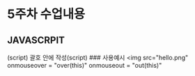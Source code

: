 # 5주차 수업내용

 ## JAVASCRPIT
   (script) 괄호 안에 작성(script)
     ### 사용예시
     <script>
     function over(obj) {
       obj.src = "hello.png"
     }
     </script>
     <body>
     <img src="hello.png" onmouseover = "over(this)" onmouseout = "out(this)"
     </body>
        
